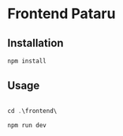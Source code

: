 # Frontend Pataru

## Installation

```bash
npm install
```

## Usage

```go

cd .\frontend\

npm run dev
```
